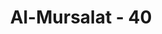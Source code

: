 ---
title: "Al-Mursalat - 40"
no: 40
arabic_no: ٤٠
ayah: وَيْلٌ يَّوْمَىِٕذٍ لِّلْمُكَذِّبِيْنَ ࣖ 
translation: "Celakalah pada hari itu, bagi mereka yang mendustakan (kebenaran)."
tafsir: "Allah mengulangi lagi ancaman-Nya bahwa kecelakaan besar di hari kebangkitan bagi orang-orang yang mendustakan-Nya. Kecelakaan buat mereka di hari kebangkitan karena waktu itulah terbukti kelemahan dan mereka berhadapan dengan Allah yang mereka dustai. Pada saat seperti itu terbukti betapa batalnya dakwaan yang mereka yakini selama ini."
---